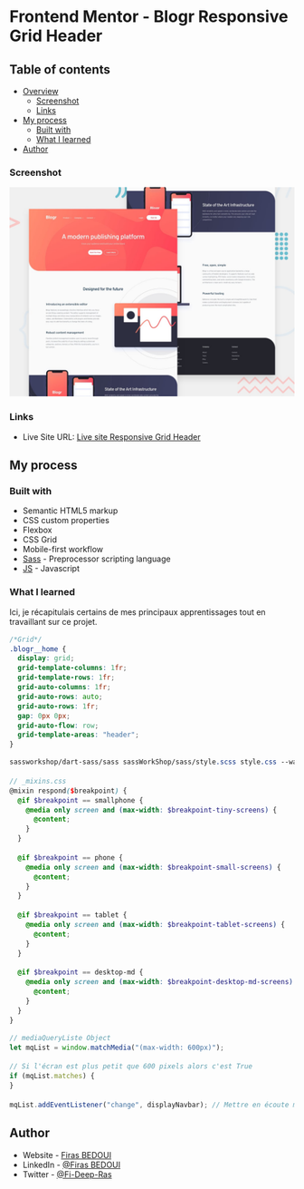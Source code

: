 # Frontend Mentor - Blogr Responsive Grid Header

## Table of contents

- [Overview](#overview)
  - [Screenshot](#screenshot)
  - [Links](#links)
- [My process](#my-process)
  - [Built with](#built-with)
  - [What I learned](#what-i-learned)
- [Author](#author)

### Screenshot

![Responsive Grid Header](./design/desktop-preview.jpg)

### Links

- Live Site URL: [Live site Responsive Grid Header](https://blogr-bf.netlify.app/)

## My process

### Built with

- Semantic HTML5 markup
- CSS custom properties
- Flexbox
- CSS Grid
- Mobile-first workflow
- [Sass](https://sass-lang.com/) - Preprocessor scripting language
- [JS](https://developer.mozilla.org/en-US/docs/Web/JavaScript) - Javascript

### What I learned

Ici, je récapitulais certains de mes principaux apprentissages tout en travaillant sur ce projet.

```css
/*Grid*/
.blogr__home {
  display: grid;
  grid-template-columns: 1fr;
  grid-template-rows: 1fr;
  grid-auto-columns: 1fr;
  grid-auto-rows: auto;
  grid-auto-rows: 1fr;
  gap: 0px 0px;
  grid-auto-flow: row;
  grid-template-areas: "header";
}
```

```SCSS
sassworkshop/dart-sass/sass sassWorkShop/sass/style.scss style.css --watch

// _mixins.css
@mixin respond($breakpoint) {
  @if $breakpoint == smallphone {
    @media only screen and (max-width: $breakpoint-tiny-screens) {
      @content;
    }
  }

  @if $breakpoint == phone {
    @media only screen and (max-width: $breakpoint-small-screens) {
      @content;
    }
  }

  @if $breakpoint == tablet {
    @media only screen and (max-width: $breakpoint-tablet-screens) {
      @content;
    }
  }

  @if $breakpoint == desktop-md {
    @media only screen and (max-width: $breakpoint-desktop-md-screens) {
      @content;
    }
  }
}

```

```js
// mediaQueryListe Object
let mqList = window.matchMedia("(max-width: 600px)");

// Si l'écran est plus petit que 600 pixels alors c'est True
if (mqList.matches) {
}

mqList.addEventListener("change", displayNavbar); // Mettre en écoute mediaQueryListe sur le changement d'état
```

## Author

- Website - [Firas BEDOUI](https://www.dinya.fr)
- LinkedIn - [@Firas BEDOUI](https://www.linkedin.com/in/bedouif/)
- Twitter - [@Fi-Deep-Ras](https://twitter.com/Dinya_Of_Dev)
